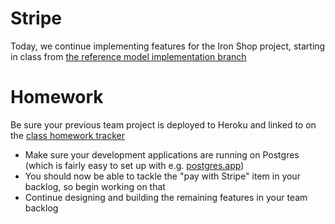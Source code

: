 # Stripe

Today, we continue implementing features for the Iron Shop project, starting in class from [the reference model implementation branch](ihttps://github.com/theironyard-rails-atl/iron-shop/tree/reference-model-implementation)

# Homework

Be sure your previous team project is deployed to Heroku and linked to on the [class homework tracker](http://tiy-homework.herokuapp.com/homeworks)

* Make sure your development applications are running on Postgres (which is fairly easy to set up with e.g. [postgres.app](http://postgresapp.com/))
* You should now be able to tackle the "pay with Stripe" item in your backlog, so begin working on that
* Continue designing and building the remaining features in your team backlog
